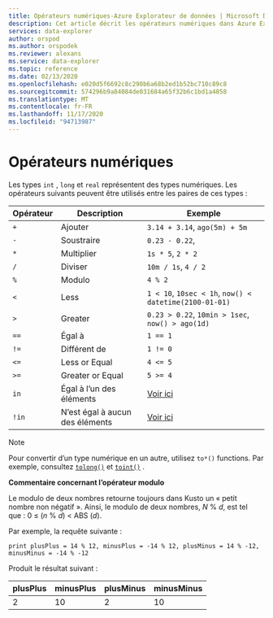 ```yaml
---
title: Opérateurs numériques-Azure Explorateur de données | Microsoft Docs
description: Cet article décrit les opérateurs numériques dans Azure Explorateur de données.
services: data-explorer
author: orspod
ms.author: orspodek
ms.reviewer: alexans
ms.service: data-explorer
ms.topic: reference
ms.date: 02/13/2020
ms.openlocfilehash: e020d5f6692c8c290b6a68b2ed1b52bc710c89c8
ms.sourcegitcommit: 574296b9a84084de031684a65f32b6c1bd1a4858
ms.translationtype: MT
ms.contentlocale: fr-FR
ms.lasthandoff: 11/17/2020
ms.locfileid: "94713987"
---
```

# <a name="numerical-operators"></a>Opérateurs numériques

Les types `int` , `long` et `real` représentent des types numériques.
Les opérateurs suivants peuvent être utilisés entre les paires de ces types :

Opérateur       |Description                         |Exemple
---------------|------------------------------------|-----------------------
`+`            |Ajouter                                 |`3.14 + 3.14`, `ago(5m) + 5m`
`-`            |Soustraire                            |`0.23 - 0.22`,
`*`            |Multiplier                            |`1s * 5`, `2 * 2`
`/`            |Diviser                              |`10m / 1s`, `4 / 2`
`%`            |Modulo                              |`4 % 2`
`<`            |Less                                |`1 < 10`, `10sec < 1h`, `now() < datetime(2100-01-01)`
`>`            |Greater                             |`0.23 > 0.22`, `10min > 1sec`, `now() > ago(1d)`
`==`           |Égal à                              |`1 == 1`
`!=`           |Différent de                          |`1 != 0`
`<=`           |Less or Equal                       |`4 <= 5`
`>=`           |Greater or Equal                    |`5 >= 4`
`in`           |Égal à l’un des éléments       |[Voir ici](inoperator.md)
`!in`          |N’est égal à aucun des éléments   |[Voir ici](inoperator.md)

> [!NOTE]
> Pour convertir d’un type numérique en un autre, utilisez `to*()` functions. Par exemple, consultez [`tolong()`](tolongfunction.md) et [`toint()`](tointfunction.md) .

**Commentaire concernant l’opérateur modulo**

Le modulo de deux nombres retourne toujours dans Kusto un « petit nombre non négatif ».
Ainsi, le modulo de deux nombres, *N*  %  *d*, est tel que : 0 &le; (*n*  %  *d*) &lt; ABS (*d*).

Par exemple, la requête suivante :

```kusto
print plusPlus = 14 % 12, minusPlus = -14 % 12, plusMinus = 14 % -12, minusMinus = -14 % -12
```

Produit le résultat suivant :

|plusPlus  | minusPlus  | plusMinus  | minusMinus|
|----------|------------|------------|-----------|
|2         | 10         | 2          | 10        |
